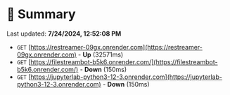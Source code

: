# 📖 Summary
Last updated: **7/24/2024, 12:52:08 PM**

- `GET` [https://restreamer-09gx.onrender.com](https://restreamer-09gx.onrender.com) - **Up** (32571ms)
- `GET` [https://filestreambot-b5k6.onrender.com/](https://filestreambot-b5k6.onrender.com/) - **Down** (150ms)
- `GET` [https://jupyterlab-python3-12-3.onrender.com](https://jupyterlab-python3-12-3.onrender.com) - **Down** (150ms)
